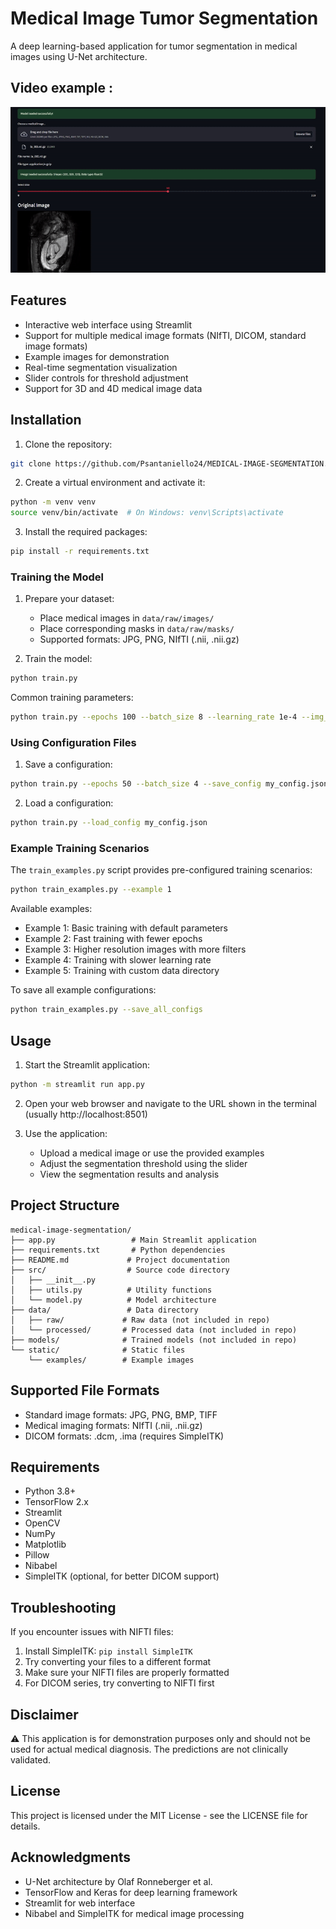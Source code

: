 # Medical Image Tumor Segmentation

A deep learning-based application for tumor segmentation in medical images using U-Net architecture.

## Video example : 

![Demo GIF](./medical_demo.gif)


## Features

- Interactive web interface using Streamlit
- Support for multiple medical image formats (NIfTI, DICOM, standard image formats)
- Example images for demonstration
- Real-time segmentation visualization
- Slider controls for threshold adjustment
- Support for 3D and 4D medical image data

## Installation

1. Clone the repository:
```bash
git clone https://github.com/Psantaniello24/MEDICAL-IMAGE-SEGMENTATION.git
```

2. Create a virtual environment and activate it:
```bash
python -m venv venv
source venv/bin/activate  # On Windows: venv\Scripts\activate
```

3. Install the required packages:
```bash
pip install -r requirements.txt
```

### Training the Model

1. Prepare your dataset:
   - Place medical images in `data/raw/images/`
   - Place corresponding masks in `data/raw/masks/`
   - Supported formats: JPG, PNG, NIfTI (.nii, .nii.gz)

2. Train the model:
```bash
python train.py
```

Common training parameters:
```bash
python train.py --epochs 100 --batch_size 8 --learning_rate 1e-4 --img_size 256
```

### Using Configuration Files

1. Save a configuration:
```bash
python train.py --epochs 50 --batch_size 4 --save_config my_config.json
```

2. Load a configuration:
```bash
python train.py --load_config my_config.json
```

### Example Training Scenarios

The `train_examples.py` script provides pre-configured training scenarios:

```bash
python train_examples.py --example 1
```

Available examples:
- Example 1: Basic training with default parameters
- Example 2: Fast training with fewer epochs
- Example 3: Higher resolution images with more filters
- Example 4: Training with slower learning rate
- Example 5: Training with custom data directory

To save all example configurations:
```bash
python train_examples.py --save_all_configs
```



## Usage

1. Start the Streamlit application:
```bash
python -m streamlit run app.py
```

2. Open your web browser and navigate to the URL shown in the terminal (usually http://localhost:8501)

3. Use the application:
   - Upload a medical image or use the provided examples
   - Adjust the segmentation threshold using the slider
   - View the segmentation results and analysis

## Project Structure

```
medical-image-segmentation/
├── app.py                 # Main Streamlit application
├── requirements.txt       # Python dependencies
├── README.md             # Project documentation
├── src/                  # Source code directory
│   ├── __init__.py
│   ├── utils.py          # Utility functions
│   └── model.py          # Model architecture
├── data/                 # Data directory
│   ├── raw/             # Raw data (not included in repo)
│   └── processed/       # Processed data (not included in repo)
├── models/              # Trained models (not included in repo)
└── static/              # Static files
    └── examples/        # Example images
```

## Supported File Formats

- Standard image formats: JPG, PNG, BMP, TIFF
- Medical imaging formats: NIfTI (.nii, .nii.gz)
- DICOM formats: .dcm, .ima (requires SimpleITK)

## Requirements

- Python 3.8+
- TensorFlow 2.x
- Streamlit
- OpenCV
- NumPy
- Matplotlib
- Pillow
- Nibabel
- SimpleITK (optional, for better DICOM support)

## Troubleshooting

If you encounter issues with NIFTI files:
1. Install SimpleITK: `pip install SimpleITK`
2. Try converting your files to a different format
3. Make sure your NIFTI files are properly formatted
4. For DICOM series, try converting to NIFTI first

## Disclaimer

⚠️ This application is for demonstration purposes only and should not be used for actual medical diagnosis. The predictions are not clinically validated.

## License

This project is licensed under the MIT License - see the LICENSE file for details.

## Acknowledgments

- U-Net architecture by Olaf Ronneberger et al.
- TensorFlow and Keras for deep learning framework
- Streamlit for web interface
- Nibabel and SimpleITK for medical image processing 
